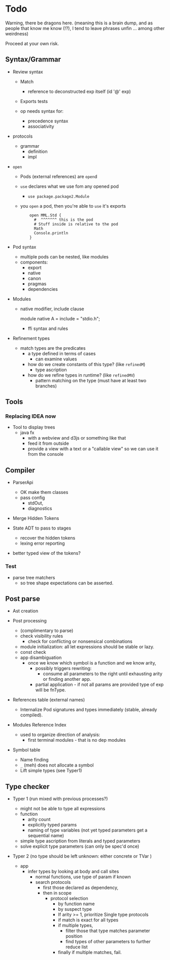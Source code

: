 
# Todo

Warning, there be dragons here.
(meaning this is a brain dump, and as people that know me know (!?), I tend to 
  leave phrases unfin ... among other weirdness)

Proceed at your own risk.

## Syntax/Grammar 

* Review syntax

  - Match
    - reference to deconstructed exp itself (id '@' exp)

    
  - Exports tests
    
  - op needs syntax for:
    - precedence syntax 
    - associativity 

* protocols 
  * grammar
    * definition
    * impl

* `open`
    - Pods (external references) are `open`d
    - `use` declares what we use fom any opened pod
        - `use package.package2.Module`
      
    - you `open` a pod, then you're able to `use` it's exports         

            
              open MML.Std {
                #  ^^^^^^^ this is the pod
                # Stuff inside is relative to the pod
                Math
                Console.println
              }


* Pod syntax
  - multiple pods can be nested, like modules
  - components:
    - export
    - native
    - canon
    - pragmas
    - dependencies


* Modules
  - native modifier, include clause
       
       module native A = 
         include = "stdio.h";
     
     - ffi syntax and rules
 
* Refinement types 
  - match types are the predicates
    - a type defined in terms of cases
      - can examine values
    - how do we create constants of this type? (like `refinedM`)
      - type ascription
    - how do we refine types in runtime? (like `refinedMV`)
      - pattern matching on the type (must have at least two branches)
 
 

## Tools

### Replacing IDEA now

  * Tool to display trees
    - java fx
      - with a webview and d3js or something like that
      - feed it from outside
      - provide a view with a text or a "callable view" so we can use it from the console


## Compiler 

  * ParserApi  
    - OK make them classes 
    - pass config
      - stdOut, 
      - diagnostics
      
  * Merge Hidden Tokens
    
  * State ADT to pass to stages
    * recover the hidden tokens
    * lexing error reporting 
  
  * better typed view of the tokens?

### Test

* parse tree matchers
  * so tree shape expectations can be asserted.

 
## Post parse 

* Ast creation
* Post processing 
    * (complimentary to parse)  
    * check visibility rules
      * check for conflicting or nonsensical combinations
    * module initialization: all let expressions should be stable or lazy.
    * const check 
  * app disambiguation 
      * once we know which symbol is a function and we know arity, 
        * possibly triggers rewriting:
          * consume all parameters to the right until exhausting arity or finding another app.
        * partial application - if not all params are provided type of exp will be fnType.
        
* References table (external names)
    * Internalize Pod signatures and types immediately (stable,  already compiled).
    
* Modules Reference Index
  * used to organize direction of analysis: 
    - first terminal modules - that is no dep modules

* Symbol table 
  * Name finding
  * `_` (meh) does not allocate a symbol   
  * Lift simple types (see Typer1)


## Type checker

* Typer 1 (run mixed with previous processes?)
  * might not be able to type all expressions
  * function 
    * arity count
    * explicitly typed params  
    * naming of type variables (not yet typed parameters get a sequential name)
  * simple type ascription from literals and typed parameters
  * solve explicit type parameters (can only be spec'd once)

* Typer 2 (no type should be left unknown: either concrete or TVar )  
  * app
    * infer types by looking at body and call sites
      * normal functions, use type of param if known
      * search protocols 
        * first those declared as dependency,
        * then in scope
          * protocol selection
            * by function name
            * by suspect type
            * If arity >= 1, prioritize Single type protocols
            * if match is exact for all types
            * if multiple types, 
              * filter those that type matches parameter position
              * find types of other parameters to further reduce list
            * finally if multiple matches, fail.
    
    
